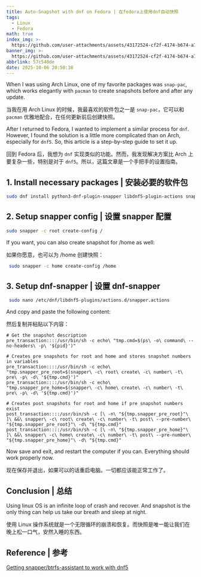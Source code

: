 ```yaml
---
title: Auto-Snapshot with dnf on Fedora | 在fedora上使用dnf自动快照
tags:
  - Linux
  - Fedora
math: true
index_img: >-
  https://github.com/user-attachments/assets/43172524-cf2f-4174-b674-a74b7b099ae4
banner_img: >-
  https://github.com/user-attachments/assets/43172524-cf2f-4174-b674-a74b7b099ae4
abbrlink: 57c540de
date: 2025-10-06 20:50:38
---
```


When I was using Arch Linux, one of my favorite packages was `snap-pac`, which works elegantly with `pacman` to create snapshots before and after any update.

当我在用 Arch Linux 的时候，我最喜欢的软件包之一是 `snap-pac`，它可以和 `pacman` 优雅地配合，在任何更新前后创建快照。

After I returned to Fedora, I wanted to implement a similar process for `dnf`. However, I found the solution is a little more complicated than on Arch, especially for `dnf5`. So, this article is a step-by-step guide to set it up.

回到 Fedora 后，我想为 `dnf` 实现类似的功能。然而，我发现解决方案比 Arch 上要复杂一些，特别是对于 `dnf5`。所以，这篇文章是一个手把手的设置指南。

## 1. Install necessary packages | 安装必要的软件包

```bash
sudo dnf install python3-dnf-plugin-snapper libdnf5-plugin-actions snapper -y
```

## 2. Setup snapper config | 设置 snapper 配置

```bash
sudo snapper -c root create-config /
```

If you want, you can also create snapshot for /home as well:

如果你愿意，也可以为 /home 创建快照：

```bash
 sudo snapper -c home create-config /home
```

## 3. Setup dnf-snapper | 设置 dnf-snapper

```bash
 sudo nano /etc/dnf/libdnf5-plugins/actions.d/snapper.actions
```

And copy and paste the following content:

然后复制并粘贴以下内容：

```
# Get the snapshot description
pre_transaction::::/usr/bin/sh -c echo\ "tmp.cmd=$(ps\ -o\ command\ --no-headers\ -p\ '${pid}')"

# Creates pre snapshots for root and home and stores snapshot numbers in variables
pre_transaction::::/usr/bin/sh -c echo\ "tmp.snapper_pre_root=$(snapper\ -c\ root\ create\ -c\ number\ -t\ pre\ -p\ -d\ '${tmp.cmd}')"
pre_transaction::::/usr/bin/sh -c echo\ "tmp.snapper_pre_home=$(snapper\ -c\ home\ create\ -c\ number\ -t\ pre\ -p\ -d\ '${tmp.cmd}')"

# Creates post snapshots for root and home if pre snapshot numbers exist
post_transaction::::/usr/bin/sh -c [\ -n\ "${tmp.snapper_pre_root}"\ ]\ &&\ snapper\ -c\ root\ create\ -c\ number\ -t\ post\ --pre-number\ "${tmp.snapper_pre_root}"\ -d\ "${tmp.cmd}"
post_transaction::::/usr/bin/sh -c [\ -n\ "${tmp.snapper_pre_home}"\ ]\ &&\ snapper\ -c\ home\ create\ -c\ number\ -t\ post\ --pre-number\ "${tmp.snapper_pre_home}"\ -d\ "${tmp.cmd}"
```

Now save and exit, and restart the computer if you can. Everything should work properly now.

现在保存并退出，如果可以的话重启电脑。一切都应该能正常工作了。

## Conclusion | 总结

Using linux OS is an infinite loop of crash and recover. And snapshot is the only thing can help us take our breath and sleep at night.

使用 Linux 操作系统就是一个无限循环的崩溃和恢复。而快照是唯一能让我们在晚上松一口气，安然入睡的东西。

## Reference | 参考

[Getting snapper/btrfs-assistant to work with dnf5](https://discussion.fedoraproject.org/t/getting-snapper-btrfs-assistant-to-work-with-dnf5/133948/6)
